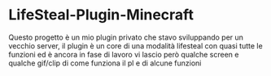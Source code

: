 # LifeSteal-Plugin-Minecraft
Questo progetto è un mio plugin privato che stavo sviluppando per un vecchio server, il plugin è un core di una modalità lifesteal con quasi tutte le funzioni ed è ancora in fase di lavoro vi lascio però qualche screen e qualche gif/clip di come funziona il pl e di alcune funzioni
